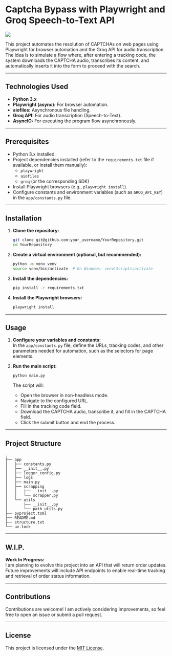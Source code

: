 # Captcha Bypass with Playwright and Groq Speech-to-Text API
![](https://miro.medium.com/v2/resize:fit:1400/format:webp/1*xbtaXlZdH7YuC57z6T3Klw.png)

This project automates the resolution of CAPTCHAs on web pages using Playwright for browser automation and the Groq API for audio transcription. The idea is to simulate a flow where, after entering a tracking code, the system downloads the CAPTCHA audio, transcribes its content, and automatically inserts it into the form to proceed with the search.

---

## Technologies Used

- **Python 3.x**
- **Playwright (async):** For browser automation.
- **aiofiles:** Asynchronous file handling.
- **Groq API:** For audio transcription (Speech-to-Text).
- **AsyncIO:** For executing the program flow asynchronously.

---

## Prerequisites

- Python 3.x installed.
- Project dependencies installed (refer to the `requirements.txt` file if available, or install them manually):
  - `playwright`
  - `aiofiles`
  - `groq` (or the corresponding SDK)
- Install Playwright browsers (e.g., `playwright install`).
- Configure constants and environment variables (such as `GROQ_API_KEY`) in the `app/constants.py` file.

---

## Installation

1. **Clone the repository:**

   ```bash
   git clone git@github.com:your_username/YourRepository.git
   cd YourRepository
   ```

2. **Create a virtual environment (optional, but recommended):**

   ```bash
   python -m venv venv
   source venv/bin/activate  # On Windows: venv\Scripts\activate
   ```

3. **Install the dependencies:**

   ```bash
   pip install -r requirements.txt
   ```

4. **Install the Playwright browsers:**

   ```bash
   playwright install
   ```

---

## Usage

1. **Configure your variables and constants:**  
   In the `app/constants.py` file, define the URLs, tracking codes, and other parameters needed for automation, such as the selectors for page elements.

2. **Run the main script:**

   ```bash
   python main.py
   ```

   The script will:
   - Open the browser in non-headless mode.
   - Navigate to the configured URL.
   - Fill in the tracking code field.
   - Download the CAPTCHA audio, transcribe it, and fill in the CAPTCHA field.
   - Click the submit button and end the process.

---

## Project Structure

```
.
├── app
│   ├── constants.py
│   ├── __init__.py
│   ├── logger_config.py
│   ├── logs
│   ├── main.py
│   ├── scrapping
│   │   ├── __init__.py
│   │   └── scrapper.py
│   └── utils
│       ├── __init__.py
│       └── path_utils.py
├── pyproject.toml
├── README.md
├── structure.txt
└── uv.lock

```

---

## W.I.P.

**Work In Progress:**  
I am planning to evolve this project into an API that will return order updates. Future improvements will include API endpoints to enable real-time tracking and retrieval of order status information.

---

## Contributions

Contributions are welcome! I am actively considering improvements, so feel free to open an issue or submit a pull request.

---

## License

This project is licensed under the [MIT License](LICENSE).
